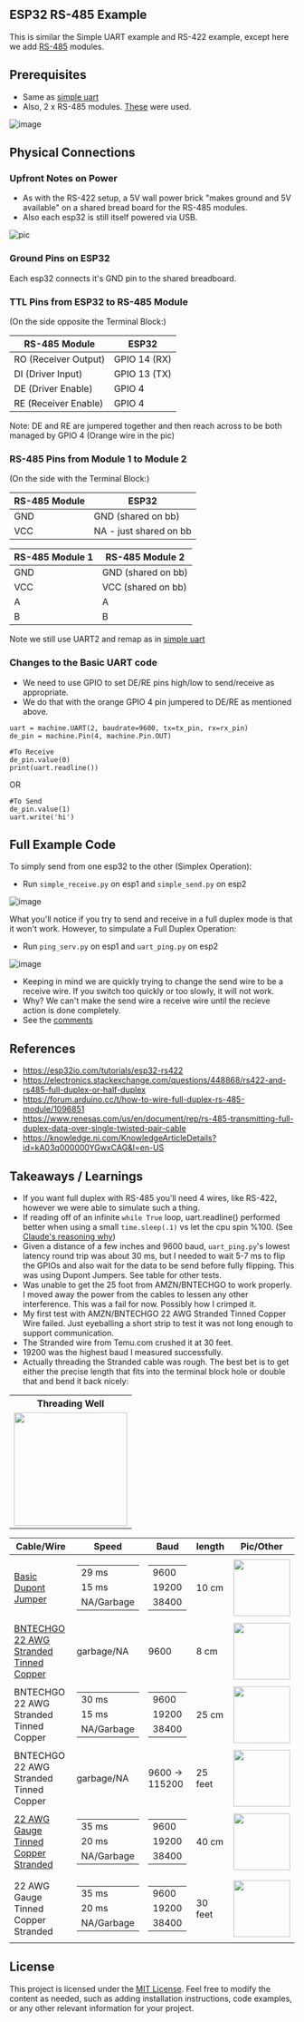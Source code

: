 ## ESP32 RS-485  Example
This is similar the Simple UART example and RS-422 example, except here we add [RS-485](https://en.wikipedia.org/wiki/RS-485) modules.


## Prerequisites

- Same as [simple uart](https://github.com/jouellnyc/UART/tree/main/esp32_simple)
- Also, 2 x RS-485 modules. [These](https://www.aliexpress.us/item/3256805229452181.html) were used.

![image](https://github.com/jouellnyc/UART/assets/32470508/23dc6cf1-073f-46af-8612-8aa6f770caf7)

## Physical Connections

###  Upfront Notes on Power

- As with the RS-422 setup, a 5V wall power brick "makes ground and 5V available" on a shared bread board for the RS-485 modules.
- Also each esp32 is still itself powered via USB.

![pic](./pics/rs-485.jpg)
###  Ground Pins on ESP32 

Each esp32  connects it's GND pin to the shared breadboard.


###  TTL Pins from ESP32 to RS-485 Module

(On the side opposite the Terminal Block:)
 
| RS-485 Module | ESP32          |
|------------------------|----------------|
| RO (Receiver Output)   | GPIO 14 (RX)   |
| DI (Driver Input)      | GPIO 13 (TX)   |
| DE (Driver Enable)     | GPIO 4         |
| RE (Receiver Enable)   | GPIO 4         |

Note: DE and RE are jumpered together and then reach across to be both managed by GPIO 4 (Orange wire in the pic) 


###  RS-485 Pins from  Module 1 to  Module 2

(On the side with the Terminal Block:)

| RS-485 Module | ESP32          |
|------------------------|----------------|
| GND   | GND (shared on bb)  |
| VCC   | NA - just shared on bb |


| RS-485 Module 1  | RS-485 Module 2      |
|------------------------|----------------|
| GND   | GND (shared on bb)  |
| VCC   | VCC (shared on bb)  |
| A   | A |
| B   | B |

Note we still use UART2 and remap as in  [simple uart](https://github.com/jouellnyc/UART/tree/main/esp32_simple)

### Changes to the Basic UART code

- We need to use GPIO to set DE/RE pins high/low  to send/receive as appropriate.
- We do that with the orange GPIO 4 pin jumpered to DE/RE as mentioned above.


```
uart = machine.UART(2, baudrate=9600, tx=tx_pin, rx=rx_pin)
de_pin = machine.Pin(4, machine.Pin.OUT)
```
  
```  
#To Receive
de_pin.value(0)
print(uart.readline())
```

OR

```
#To Send 
de_pin.value(1)
uart.write('hi')
```



## Full Example Code

To simply send from one esp32 to the other (Simplex Operation):

- Run `simple_receive.py` on esp1 and `simple_send.py` on esp2
  
![image](https://github.com/jouellnyc/UART/assets/32470508/dbe046e6-9ef2-455e-a657-74ceb6a9d491)


What you'll notice if you try to send and receive in a full duplex mode is that it won't work. However, to  simpulate a Full Duplex Operation: 


- Run `ping_serv.py` on esp1 and `uart_ping.py` on esp2

![image](https://github.com/jouellnyc/UART/assets/32470508/d5f2d8e3-6082-4d22-8da7-73687d017691)

- Keeping in mind we are quickly trying to change the send wire to be a receive wire. If you switch too quickly or too slowly, it will not work.
- Why? We can't make the send wire a receive wire until the recieve action is done completely.
- See the [comments](https://github.com/jouellnyc/UART/blob/main/esp32_rs485/uart_ping.py#L20) 

## References 
- https://esp32io.com/tutorials/esp32-rs422
- https://electronics.stackexchange.com/questions/448868/rs422-and-rs485-full-duplex-or-half-duplex
- https://forum.arduino.cc/t/how-to-wire-full-duplex-rs-485-module/1096851
- https://www.renesas.com/us/en/document/rep/rs-485-transmitting-full-duplex-data-over-single-twisted-pair-cable
- https://knowledge.ni.com/KnowledgeArticleDetails?id=kA03q000000YGwxCAG&l=en-US

## Takeaways / Learnings
- If you want full duplex with RS-485 you'll need 4 wires, like RS-422, however we were able to simulate such a thing.
- If reading off of an infinite `while True` loop, uart.readline() performed better when using a small `time.sleep(.1)` vs let the cpu spin %100. (See [Claude's reasoning why](why_claude.txt))
- Given a distance of a few inches and 9600 baud, `uart_ping.py`'s lowest latency round trip was about 30 ms, but I needed to wait 5-7 ms to flip the GPIOs and also wait for the data to be send before fully flipping. This was using Dupont Jumpers. See table for other tests.
- Was unable to get the 25 foot from AMZN/BNTECHGO to work properly. I moved away the power from the cables to lessen any other interference. This was a fail for now. Possibly how I crimped it.
- My first test with AMZN/BNTECHGO 22 AWG Stranded Tinned Copper Wire failed. Just eyeballing a short strip to test it was not long enough to support communication.
- The Stranded wire from Temu.com crushed it at 30 feet.
- 19200 was the highest baud I measured successfully.
- Actually threading the Stranded cable was rough. The best bet is to get either the precise length that fits into the terminal block hole or double that and bend it back nicely:

<table>
  <tr>
    <th>Threading Well</th>
  </tr>
  <tr>
    <td align="center"><img src="pics/thr_well.jpg" width="200" height="200"></td>
  </tr>
</table>


| Cable/Wire | Speed | Baud|length|Pic/Other|
|---|---|---|---|---|
| [Basic Dupont Jumper](https://www.amazon.com/gp/product/B07GD2BWPY/)| <table><tr><td> 29 ms </td></tr> <tr><td> 15 ms </td></tr> <tr><td> NA/Garbage </td></tr></table> | <table><tr><td> 9600 </td></tr><tr><td> 19200 </td></tr> <tr><td> 38400 </td></tr></table>| 10 cm | <img src="pics/10_cm_dp.jpg" width="100" height="100">
| [BNTECHGO 22 AWG Stranded Tinned Copper](https://www.temu.com/goods.html?_bg_fs=1&goods_id=601099513962206&sku_id=17592200180902)        | garbage/NA  | 9600| 8 cm | <img src="pics/8cm_tp.jpg" width="100" height="100">|
| BNTECHGO 22 AWG Stranded Tinned Copper        | <table><tr><td> 30 ms </td></tr> <tr><td> 15 ms </td></tr> <tr><td> NA/Garbage </td></tr></table>  | <table><tr><td> 9600 </td></tr><tr><td> 19200 </td></tr> <tr><td> 38400 </td></tr></table> | 25 cm |  <img src="pics/25cm_tp_bb.jpg" width="100" height="100">| 
|  BNTECHGO 22 AWG Stranded Tinned Copper | garbage/NA  | 9600 -> 115200| 25 feet | <img src="pics/25ft.jpg" width="100" height="100">| 
| [22 AWG Gauge Tinned Copper Stranded ](https://www.temu.com/goods.html?_bg_fs=1&goods_id=601099513962206&sku_id=17592200180902)  | <table><tr><td> 35  ms </td></tr> <tr><td> 20  ms </td></tr> <tr><td> NA/Garbage </td></tr></table>  | <table><tr><td> 9600 </td></tr><tr><td> 19200 </td></tr> <tr><td> 38400 </td></tr></table> |40 cm |<img src="pics/40_cm_tem.jpg" width="100" height="100"> | 
| 22 AWG Gauge Tinned Copper Stranded  | <table><tr><td> 35  ms </td></tr> <tr><td> 20  ms </td></tr> <tr><td> NA/Garbage </td></tr></table>  | <table><tr><td> 9600 </td></tr><tr><td> 19200 </td></tr> <tr><td> 38400 </td></tr></table>| 30 feet | <img src="pics/25_feet_strand.jpg" width="100" height="100">| 


## License
This project is licensed under the [MIT License](LICENSE).
Feel free to modify the content as needed, such as adding installation instructions, code examples, or any other relevant information for your project.
